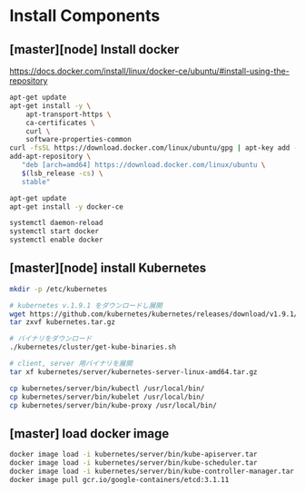 # Install Components

## [master][node] Install docker

https://docs.docker.com/install/linux/docker-ce/ubuntu/#install-using-the-repository

```bash
apt-get update
apt-get install -y \
    apt-transport-https \
    ca-certificates \
    curl \
    software-properties-common
curl -fsSL https://download.docker.com/linux/ubuntu/gpg | apt-key add -
add-apt-repository \
   "deb [arch=amd64] https://download.docker.com/linux/ubuntu \
   $(lsb_release -cs) \
   stable"

apt-get update
apt-get install -y docker-ce

systemctl daemon-reload
systemctl start docker
systemctl enable docker
```

## [master][node] install Kubernetes

```bash
mkdir -p /etc/kubernetes

# kubernetes v.1.9.1 をダウンロードし展開
wget https://github.com/kubernetes/kubernetes/releases/download/v1.9.1/kubernetes.tar.gz
tar zxvf kubernetes.tar.gz

# バイナリをダウンロード
./kubernetes/cluster/get-kube-binaries.sh

# client, server 用バイナリを展開
tar xf kubernetes/server/kubernetes-server-linux-amd64.tar.gz

cp kubernetes/server/bin/kubectl /usr/local/bin/
cp kubernetes/server/bin/kubelet /usr/local/bin/
cp kubernetes/server/bin/kube-proxy /usr/local/bin/
```

## [master] load docker image

```bash
docker image load -i kubernetes/server/bin/kube-apiserver.tar
docker image load -i kubernetes/server/bin/kube-scheduler.tar
docker image load -i kubernetes/server/bin/kube-controller-manager.tar
docker image pull gcr.io/google-containers/etcd:3.1.11
```
